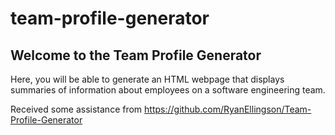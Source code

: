 # team-profile-generator

## Welcome to the Team Profile Generator

Here, you will be able to generate an HTML webpage that displays summaries of information about employees on a software engineering team.


Received some assistance from https://github.com/RyanEllingson/Team-Profile-Generator

